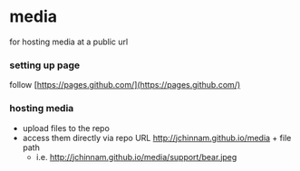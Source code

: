 # media
for hosting media at a public url

### setting up page
follow [https://pages.github.com/](https://pages.github.com/)

### hosting media
- upload files to the repo
- access them directly via repo URL http://jchinnam.github.io/media + file path
  - i.e. http://jchinnam.github.io/media/support/bear.jpeg
